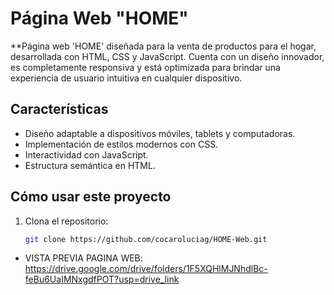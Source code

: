 # Página Web "HOME"

**Página web 'HOME' diseñada para la venta de productos para el hogar, desarrollada con HTML, CSS y JavaScript. Cuenta con un diseño innovador, es completamente responsiva y está optimizada para brindar una experiencia de usuario intuitiva en cualquier dispositivo.

## Características

- Diseño adaptable a dispositivos móviles, tablets y computadoras.
- Implementación de estilos modernos con CSS.
- Interactividad con JavaScript.
- Estructura semántica en HTML.

## Cómo usar este proyecto

1. Clona el repositorio:
   ```bash
   git clone https://github.com/cocaroluciag/HOME-Web.git

- VISTA PREVIA PAGINA WEB: https://drive.google.com/drive/folders/1F5XQHlMJNhdlBc-feBu6UaIMNxgdfPOT?usp=drive_link


